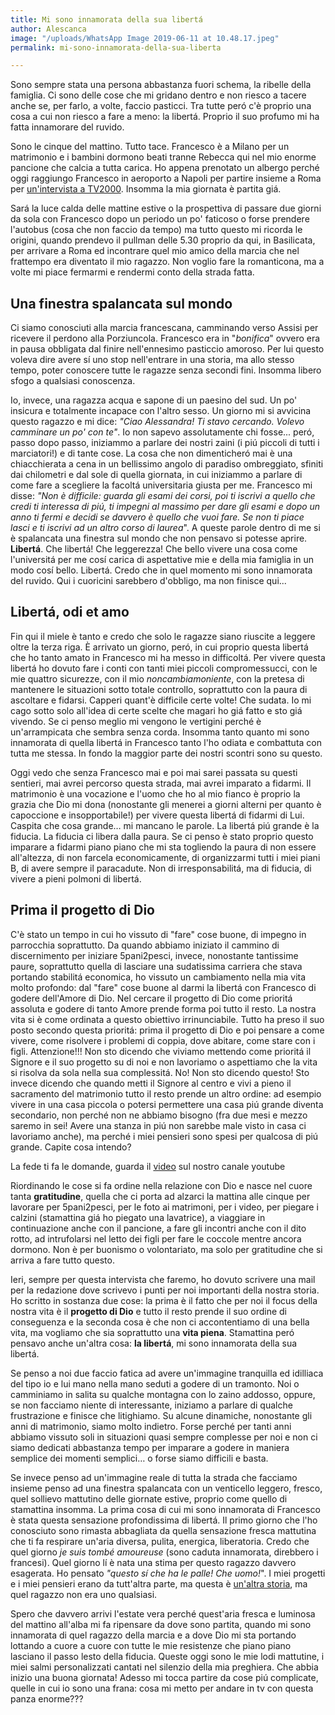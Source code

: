 ```yaml
---
title: Mi sono innamorata della sua libertá
author: Alescanca
image: "/uploads/WhatsApp Image 2019-06-11 at 10.48.17.jpeg"
permalink: mi-sono-innamorata-della-sua-liberta

---
```

Sono sempre stata una persona abbastanza fuori schema, la ribelle della famiglia. Ci sono delle cose che mi gridano dentro e non riesco a tacere anche se, per farlo, a volte, faccio pasticci. Tra tutte peró c'è proprio una cosa a cui non riesco a fare a meno: la libertá. Proprio il suo profumo mi ha fatta innamorare del ruvido.

Sono le cinque del mattino. Tutto tace. Francesco è a Milano per un matrimonio e i bambini dormono beati tranne Rebecca qui nel mio enorme pancione che calcia a tutta carica. Ho appena prenotato un albergo perché oggi raggiungo Francesco in aeroporto a Napoli per partire insieme a Roma per [un'intervista a TV2000](https://www.youtube.com/watch?v=lgdccIpEo2c&t=3s). Insomma la mia giornata è partita giá. 

Sará la luce calda delle mattine estive o la prospettiva di passare due giorni da sola con Francesco dopo un periodo un po' faticoso o forse prendere l'autobus (cosa che non faccio da tempo) ma tutto questo mi ricorda le origini, quando prendevo il pullman delle 5.30 proprio da qui, in Basilicata, per arrivare a Roma ed incontrare quel mio amico della marcia che nel frattempo era diventato il mio ragazzo. Non voglio fare la romanticona, ma a volte mi piace fermarmi e rendermi conto della strada fatta.

## Una finestra spalancata sul mondo

Ci siamo conosciuti alla marcia francescana, camminando verso Assisi per ricevere il perdono alla Porziuncola. Francesco era in "_bonifica_" ovvero era in pausa obbligata dal finire nell'ennesimo pasticcio amoroso. Per lui questo voleva dire avere sí uno stop nell'entrare in una storia, ma allo stesso tempo, poter conoscere tutte le ragazze senza secondi fini. Insomma libero sfogo a qualsiasi conoscenza.

Io, invece, una ragazza acqua e sapone di un paesino del sud. Un po' insicura e totalmente incapace con l'altro sesso. Un giorno mi si avvicina questo ragazzo e mi dice: _"Ciao Alessandra! Ti stavo cercando. Volevo camminare un po' con te"_. Io non sapevo assolutamente chi fosse... peró, passo dopo passo, iniziammo a parlare dei nostri zaini (i piú piccoli di tutti i marciatori!) e di tante cose. La cosa che non dimenticheró mai è una chiacchierata a cena in un bellissimo angolo di paradiso ombreggiato, sfiniti dai chilometri e dal sole di quella giornata, in cui iniziammo a parlare di come fare a scegliere la facoltá universitaria giusta per me. Francesco mi disse: *"Non è difficile: guarda gli esami dei corsi, poi ti iscrivi a quello che credi ti interessa di piú, ti impegni al massimo per dare gli esami e dopo un anno ti fermi e decidi se davvero è quello che vuoi fare. Se non ti piace lasci e ti iscrivi ad un altro corso di laurea*". A queste parole dentro di me si è spalancata una finestra sul mondo che non pensavo si potesse aprire. **Libertá**. Che libertá! Che leggerezza! Che bello vivere una cosa come l'universitá per me cosí carica di aspettative mie e della mia famiglia in un modo cosí bello. Libertá. Credo che in quel momento mi sono innamorata del ruvido. Qui i cuoricini sarebbero d'obbligo, ma non finisce qui...

## Libertá, odi et amo

Fin qui il miele è tanto e credo che solo le ragazze siano riuscite a leggere oltre la terza riga. È arrivato un giorno, peró, in cui proprio questa libertá che ho tanto amato in Francesco mi ha messo in difficoltá. Per vivere questa libertá ho dovuto fare i conti con tanti miei piccoli compromessucci, con le mie quattro sicurezze, con il mio _noncambiamoniente_, con la pretesa di mantenere le situazioni sotto totale controllo, soprattutto con la paura di ascoltare e fidarsi. Capperi quant'è difficile certe volte! Che sudata. Io mi cago sotto solo all'idea di certe scelte che magari ho giá fatto e sto giá vivendo. Se ci penso meglio mi vengono le vertigini perché è un'arrampicata che sembra senza corda. Insomma tanto quanto mi sono innamorata di quella libertá in Francesco tanto l'ho odiata e combattuta con tutta me stessa. In fondo la maggior parte dei nostri scontri sono su questo.

Oggi vedo che senza Francesco mai e poi mai sarei passata su questi sentieri, mai avrei percorso questa strada, mai avrei imparato a fidarmi. Il matrimonio è una vocazione e l'uomo che ho al mio fianco è proprio la grazia che Dio mi dona (nonostante gli menerei a giorni alterni per quanto è capoccione e insopportabile!) per vivere questa libertá di fidarmi di Lui. Caspita che cosa grande… mi mancano le parole. La libertá piú grande è la fiducia. La fiducia ci libera dalla paura. Se ci penso è stato proprio questo imparare a fidarmi piano piano che mi sta togliendo la paura di non essere all'altezza, di non farcela economicamente, di organizzarmi tutti i miei piani B, di avere sempre il paracadute. Non di irresponsabilitá, ma di fiducia, di vivere a pieni polmoni di libertá.

## Prima il progetto di Dio

C'è stato un tempo in cui ho vissuto di "fare" cose buone, di impegno in parrocchia soprattutto. Da quando abbiamo iniziato il cammino di discernimento per iniziare 5pani2pesci, invece, nonostante tantissime paure, soprattutto quella di lasciare una sudatissima carriera che stava portando stabilitá economica, ho vissuto un cambiamento nella mia vita molto profondo: dal "fare" cose buone al darmi la libertá con Francesco di godere dell'Amore di Dio. Nel cercare il progetto di Dio come prioritá assoluta e godere di tanto Amore prende forma poi tutto il resto. La nostra vita si è come ordinata a questo obiettivo irrinunciabile. Tutto ha preso il suo posto secondo questa prioritá: prima il progetto di Dio e poi pensare a come vivere, come risolvere i problemi di coppia, dove abitare, come stare con i figli. Attenzione!!! Non sto dicendo che viviamo mettendo come prioritá il Signore e il suo progetto su di noi e non lavoriamo o aspettiamo che la vita si risolva da sola nella sua complessitá. No! Non sto dicendo questo! Sto invece dicendo che quando metti il Signore al centro e vivi a pieno il sacramento del matrimonio tutto il resto prende un altro ordine: ad esempio vivere in una casa piccola o potersi permettere una casa piú grande diventa secondario, non perché non ne abbiamo bisogno (fra due mesi e mezzo saremo in sei! Avere una stanza in piú non sarebbe male visto in casa ci lavoriamo anche), ma perché i miei pensieri sono spesi per qualcosa di piú grande. Capite cosa intendo?

La fede ti fa le domande, guarda il [video](https://www.youtube.com/watch?v=J8WHagjAo1M&t=24s) sul nostro canale youtube

Riordinando le cose si fa ordine nella relazione con Dio e nasce nel cuore tanta **gratitudine**, quella che ci porta ad alzarci la mattina alle cinque per lavorare per 5pani2pesci, per le foto ai matrimoni, per i video, per piegare i calzini (stamattina giá ho piegato una lavatrice), a viaggiare in continuazione anche con il pancione, a fare gli incontri anche con il dito rotto, ad intrufolarsi nel letto dei figli per fare le coccole mentre ancora dormono. Non è per buonismo o volontariato, ma solo per gratitudine che si arriva a fare tutto questo.

Ieri, sempre per questa intervista che faremo, ho dovuto scrivere una mail per la redazione dove scrivevo i punti per noi importanti della nostra storia. Ho scritto in sostanza due cose: la prima è il fatto che per noi il focus della nostra vita è il **progetto di Dio** e tutto il resto prende il suo ordine di conseguenza e la seconda cosa è che non ci accontentiamo di una bella vita, ma vogliamo che sia soprattutto una **vita piena**. Stamattina peró pensavo anche un'altra cosa: **la libertá**, mi sono innamorata della sua libertá.

Se penso a noi due faccio fatica ad avere un'immagine tranquilla ed idilliaca del tipo io e lui mano nella mano seduti a godere di un tramonto. Noi o camminiamo in salita su qualche montagna con lo zaino addosso, oppure, se non facciamo niente di interessante, iniziamo a parlare di qualche frustrazione e finisce che litighiamo. Su alcune dinamiche, nonostante gli anni di matrimonio, siamo molto indietro. Forse perché per tanti anni abbiamo vissuto soli in situazioni quasi sempre complesse per noi e non ci siamo dedicati abbastanza tempo per imparare a godere in maniera semplice dei momenti semplici… o forse siamo difficili e basta.

Se invece penso ad un'immagine reale di tutta la strada che facciamo insieme penso ad una finestra spalancata con un venticello leggero, fresco, quel sollievo mattutino delle giornate estive, proprio come quello di stamattina insomma. La prima cosa di cui mi sono innamorata di Francesco è stata questa sensazione profondissima di libertá. Il primo giorno che l'ho conosciuto sono rimasta abbagliata da quella sensazione fresca mattutina che ti fa respirare un'aria diversa, pulita, energica, liberatoria. Credo che quel giorno _je suis tombé amoureuse_ (sono caduta innamorata, direbbero i francesi). Quel giorno lí è nata una stima per questo ragazzo davvero esagerata. Ho pensato _"questo sí che ha le palle! Che uomo!_". I miei progetti e i miei pensieri erano da tutt'altra parte, ma questa è [un'altra storia](https://5p2p.it/2013/04/22/lui-quello-giusto.html), ma quel ragazzo non era uno qualsiasi.

Spero che davvero arrivi l'estate vera perché quest'aria fresca e luminosa del mattino all'alba mi fa ripensare da dove sono partita, quando mi sono innamorata di quel ragazzo della marcia e a dove Dio mi sta portando lottando a cuore a cuore con tutte le mie resistenze che piano piano lasciano il passo lesto della fiducia. Queste oggi sono le mie lodi mattutine, i miei salmi personalizzati cantati nel silenzio della mia preghiera. Che abbia inizio una buona giornata! Adesso mi tocca partire da cose piú complicate, quelle in cui io sono una frana: cosa mi metto per andare in tv con questa panza enorme???